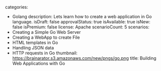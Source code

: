 categories:
- Golang
description: Lets learn how to create a web application in Go language.
isDraft: false
approvalStatus: true
isAvailable: true
isNew: false
isPremium: false
license: Apache
scenarioCount: 5
scenarios:
- Creating a Simple Go Web Server
- Creating a WebApp to create File
- HTML templates in Go
- Handling JSON data
- HTTP requests in Go
thumbnail: https://brainarator.s3.amazonaws.com/new/pngs/go.png
title: Building Web Applications with Go
